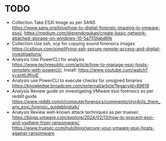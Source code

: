 # TODO

- Collection Take ESXI Image as per SANS https://www.sans.org/blog/how-to-digital-forensic-imaging-in-vmware-esxi/, https://medium.com/@erendogukan/create-basic-network-attached-storage-on-windows-10-5a755fabd6fe
- Collection Use ssh, scp for copying sound forensics images https://csilinux.com/simplifying-ssh-secure-remote-access-and-digital-investigations/
- Analysis Use PowerCLI for analysis https://www.techrepublic.com/article/how-to-manage-esxi-hosts-remotely-with-powercli/, Install: https://www.youtube.com/watch?v=snttlJfhviE
- Analysis use PowerCLI to execute checks for unsigned binaries https://knowledge.broadcom.com/external/article?legacyId=89619
- Analysis Review guide on investigating VMware esxi forensics as per reddit guide https://www.reddit.com/r/computerforensics/comments/otyr4r/is_there_any_esxi_forensic_guideblogtalk/
- Analysis Review well-known attack techniques as per truesec https://blogs.vmware.com/explore/2024/02/13/how-to-procect-esxi-and-vsphere-from-ransomware/, https://www.truesec.com/hub/blog/secure-your-vmware-esxi-hosts-against-ransomware

